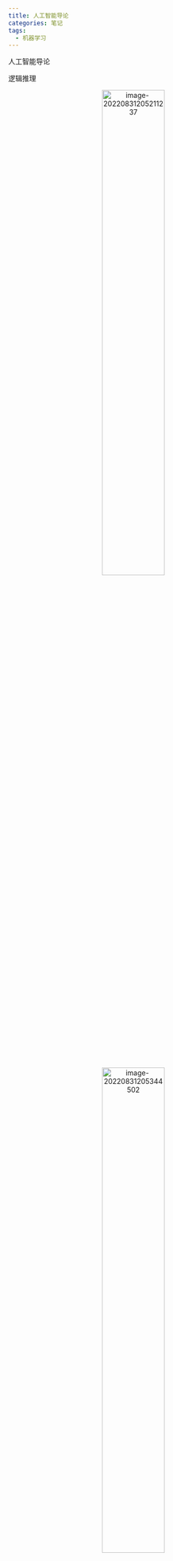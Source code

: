 ```yaml
---
title: 人工智能导论
categories: 笔记
tags:
  - 机器学习
---
```

人工智能导论

逻辑推理

<p align="center"><img alt="image-20220831205211237" height="50%" src="https://raw.githubusercontent.com/Lunaticsky-tql/my_picbed/main/%E4%BA%BA%E5%B7%A5%E6%99%BA%E8%83%BD%E5%AF%BC%E8%AE%BA/20220916221103884501_923_image-20220831205211237.png" width="50%"/></p>
<p align="center"><img alt="image-20220831205344502" height="50%" src="https://raw.githubusercontent.com/Lunaticsky-tql/my_picbed/main/%E4%BA%BA%E5%B7%A5%E6%99%BA%E8%83%BD%E5%AF%BC%E8%AE%BA/20220916221111633086_904_image-20220831205344502.png" width="50%"/></p>
<p align="center"><img alt="image-20220831205448441" height="50%" src="https://raw.githubusercontent.com/Lunaticsky-tql/my_picbed/main/%E4%BA%BA%E5%B7%A5%E6%99%BA%E8%83%BD%E5%AF%BC%E8%AE%BA/20220916221120315099_386_image-20220831205448441.png" width="50%"/></p>

任意对析取，存在对合取都是蕴含关系，分开的条件强于合起来的（举个例子就明白了）

![image-20220831210345470](https://raw.githubusercontent.com/Lunaticsky-tql/my_picbed/main/%E4%BA%BA%E5%B7%A5%E6%99%BA%E8%83%BD%E5%AF%BC%E8%AE%BA/20220916221127063207_401_image-20220831210345470.png)

<p align="center"><img alt="image-20220831210404798" height="50%" src="https://raw.githubusercontent.com/Lunaticsky-tql/my_picbed/main/%E4%BA%BA%E5%B7%A5%E6%99%BA%E8%83%BD%E5%AF%BC%E8%AE%BA/20220916221128281126_946_image-20220831210404798.png" width="50%"/></p>

只与新加入的直接相关

<p align="center"><img alt="image-20220831211022710" height="50%" src="https://raw.githubusercontent.com/Lunaticsky-tql/my_picbed/main/%E4%BA%BA%E5%B7%A5%E6%99%BA%E8%83%BD%E5%AF%BC%E8%AE%BA/20220916221129758335_145_image-20220831211022710.png" width="50%"/></p>
<p align="center"><img alt="image-20220831211029655" height="50%" src="https://raw.githubusercontent.com/Lunaticsky-tql/my_picbed/main/%E4%BA%BA%E5%B7%A5%E6%99%BA%E8%83%BD%E5%AF%BC%E8%AE%BA/20220916221130984768_647_image-20220831211029655.png" width="50%"/></p>
<p align="center"><img alt="image-20220831211350521" height="50%" src="https://raw.githubusercontent.com/Lunaticsky-tql/my_picbed/main/%E4%BA%BA%E5%B7%A5%E6%99%BA%E8%83%BD%E5%AF%BC%E8%AE%BA/20220916221132416550_481_image-20220831211350521.png" width="50%"/></p>

因果分析三层次：关联，介入，反事实

因果图三种形式：链，分连，汇连（chain，fork，collider)

![image-20220831212134887](https://raw.githubusercontent.com/Lunaticsky-tql/my_picbed/main/%E4%BA%BA%E5%B7%A5%E6%99%BA%E8%83%BD%E5%AF%BC%E8%AE%BA/20220916221134366409_448_image-20220831212134887.png)

做法：联合概率分布由每个节点与其父节点之间的条件概率得出。根节点是外生变量，其他的是内生

---



<p align="center"><img alt="image-20220831212713182" height="50%" src="https://raw.githubusercontent.com/Lunaticsky-tql/my_picbed/main/%E4%BA%BA%E5%B7%A5%E6%99%BA%E8%83%BD%E5%AF%BC%E8%AE%BA/20220916221135899101_136_image-20220831212713182.png" width="50%"/></p>

深搜可能会陷入无限循环

<p align="center"><img alt="image-20220831213452142" height="50%" src="https://raw.githubusercontent.com/Lunaticsky-tql/my_picbed/main/%E4%BA%BA%E5%B7%A5%E6%99%BA%E8%83%BD%E5%AF%BC%E8%AE%BA/20220916221137133557_194_image-20220831213452142.png" width="50%"/></p>
<p align="center"><img alt="image-20220831213527818" height="50%" src="https://raw.githubusercontent.com/Lunaticsky-tql/my_picbed/main/%E4%BA%BA%E5%B7%A5%E6%99%BA%E8%83%BD%E5%AF%BC%E8%AE%BA/20220916221139012135_477_image-20220831213527818.png" width="50%"/></p>
<p align="center"><img alt="image-20220831213624058" height="50%" src="https://raw.githubusercontent.com/Lunaticsky-tql/my_picbed/main/%E4%BA%BA%E5%B7%A5%E6%99%BA%E8%83%BD%E5%AF%BC%E8%AE%BA/20220916221140593318_530_image-20220831213624058.png" width="50%"/></p>

有环路的图会使贪婪最佳优先算法不完备。

判断：启发函数满足可容性则一定能保证算法最优性x

树搜索是这样法，图不一定

判断：启发函数恒为0一定满足可容性x

启发函数不一定要是正数。

满足一致性可保证A*搜索算法最优

启发函数不会过高估计从当前节点到目标结点之间的实际代价。x

满足可容性的启发函数才有这样的性质。



MinMax的适用条件：两人博弈，信息透明，零和博弈

<p align="center"><img alt="image-20220831215141822" height="50%" src="https://raw.githubusercontent.com/Lunaticsky-tql/my_picbed/main/%E4%BA%BA%E5%B7%A5%E6%99%BA%E8%83%BD%E5%AF%BC%E8%AE%BA/20220916221142369023_436_image-20220831215141822.png" width="50%"/></p>

注意，没有规定必须要公平。D违反了零和博弈

<p align="center"><img alt="image-20220831220640110" height="50%" src="https://raw.githubusercontent.com/Lunaticsky-tql/my_picbed/main/%E4%BA%BA%E5%B7%A5%E6%99%BA%E8%83%BD%E5%AF%BC%E8%AE%BA/20220916221144124086_686_image-20220831220640110.png" width="50%"/></p>

![image-20220831220659274](https://raw.githubusercontent.com/Lunaticsky-tql/my_picbed/main/%E4%BA%BA%E5%B7%A5%E6%99%BA%E8%83%BD%E5%AF%BC%E8%AE%BA/20220916221145565187_669_image-20220831220659274.png)

这个做法是不对的，根据课本上的过程，A*算法会考虑所有可达的评价函数，每次从边缘集合拓展的节点并非总是当前节点的后继节点。fn评价函数是唯一标准如果发现有更小的，会倒回去。

<p align="center"><img alt="image-20220831220818630" height="50%" src="https://raw.githubusercontent.com/Lunaticsky-tql/my_picbed/main/%E4%BA%BA%E5%B7%A5%E6%99%BA%E8%83%BD%E5%AF%BC%E8%AE%BA/20220916221146871853_388_image-20220831220818630.png" width="50%"/></p>

而且贪婪最佳优先搜索也是启发式算法，优先选择启发函数最小的后继节点拓展。

<p align="center"><img alt="image-20220831222502968" height="50%" src="https://raw.githubusercontent.com/Lunaticsky-tql/my_picbed/main/%E4%BA%BA%E5%B7%A5%E6%99%BA%E8%83%BD%E5%AF%BC%E8%AE%BA/20220916221148285550_794_image-20220831222502968.png" width="50%"/></p>
<p align="center"><img alt="image-20220831222848019" height="50%" src="https://raw.githubusercontent.com/Lunaticsky-tql/my_picbed/main/%E4%BA%BA%E5%B7%A5%E6%99%BA%E8%83%BD%E5%AF%BC%E8%AE%BA/20220916221149618933_986_image-20220831222848019.png" width="50%"/></p>

![image-20220831223950629](https://raw.githubusercontent.com/Lunaticsky-tql/my_picbed/main/%E4%BA%BA%E5%B7%A5%E6%99%BA%E8%83%BD%E5%AF%BC%E8%AE%BA/20220916221152879301_392_image-20220831223950629.png)

![image-20220831223959591](https://raw.githubusercontent.com/Lunaticsky-tql/my_picbed/main/%E4%BA%BA%E5%B7%A5%E6%99%BA%E8%83%BD%E5%AF%BC%E8%AE%BA/20220916221155537145_635_image-20220831223959591.png)

记住蒙特卡洛树UCB的公式，明白反向传播的过程。
$$
U C B=\bar{X}_j+C \times \sqrt{\frac{2 \ln n}{n_j}}
$$
**上限置信区间** **(Upper Confidence Bound, UCB)**

---

监督学习中经验风险和期望风险的概念

![image-20220831224734326](https://raw.githubusercontent.com/Lunaticsky-tql/my_picbed/main/%E4%BA%BA%E5%B7%A5%E6%99%BA%E8%83%BD%E5%AF%BC%E8%AE%BA/20220916221157700882_480_image-20220831224734326.png)

<p align="center"><img alt="image-20220831224903093" height="50%" src="https://raw.githubusercontent.com/Lunaticsky-tql/my_picbed/main/%E4%BA%BA%E5%B7%A5%E6%99%BA%E8%83%BD%E5%AF%BC%E8%AE%BA/20220916221159350035_550_image-20220831224903093.png" width="50%"/></p>

![image-20220831224941130](https://raw.githubusercontent.com/Lunaticsky-tql/my_picbed/main/%E4%BA%BA%E5%B7%A5%E6%99%BA%E8%83%BD%E5%AF%BC%E8%AE%BA/20220916221201393460_662_image-20220831224941130.png)<p align="center"><img alt="image-20220831224941224" height="50%" src="https://raw.githubusercontent.com/Lunaticsky-tql/my_picbed/main/%E4%BA%BA%E5%B7%A5%E6%99%BA%E8%83%BD%E5%AF%BC%E8%AE%BA/20220916221201393460_662_image-20220831224941130.png" width="50%"/></p>

​    常用的正则项方法包括L1正则项和L2正则项：其中L1使权重稀疏，L2使权重平滑。一句话总结就是：L1会趋向于产生少量的特征，而其他的特征都是0，而L2会选择更多的特征，这些特征都会接近于0。

怎么记：1比2小，生成的特征少

<p align="center"><img alt="image-20220831225522763" height="50%" src="https://raw.githubusercontent.com/Lunaticsky-tql/my_picbed/main/%E4%BA%BA%E5%B7%A5%E6%99%BA%E8%83%BD%E5%AF%BC%E8%AE%BA/20220916221204366868_381_image-20220831225522763.png" width="50%"/></p>
<p align="center"><img alt="image-20220831225535198" height="50%" src="https://raw.githubusercontent.com/Lunaticsky-tql/my_picbed/main/%E4%BA%BA%E5%B7%A5%E6%99%BA%E8%83%BD%E5%AF%BC%E8%AE%BA/20220916221206081717_192_image-20220831225535198.png" width="50%"/></p>

考法：判断哪些算法是判别模型，哪些是生成模型。大部分典型机器学习算法都是判别模型。贝叶斯方法，隐马科代夫链式生成模型



<p align="center"><img alt="image-20220831230142515" height="50%" src="https://raw.githubusercontent.com/Lunaticsky-tql/my_picbed/main/%E4%BA%BA%E5%B7%A5%E6%99%BA%E8%83%BD%E5%AF%BC%E8%AE%BA/20220916221207951204_832_image-20220831230142515.png" width="50%"/></p>

信息熵小，信息稳定，单一，纯度高；信息熵大，信息不稳定，纯度低。

<p align="center"><img alt="image-20220831230645025" height="50%" src="https://raw.githubusercontent.com/Lunaticsky-tql/my_picbed/main/%E4%BA%BA%E5%B7%A5%E6%99%BA%E8%83%BD%E5%AF%BC%E8%AE%BA/20220916221209692239_698_image-20220831230645025.png" width="50%"/></p>

决策树是在干什么呢？选择最佳属性对样本进行划分，得到最大的“纯度”

同时注意决策树是有监督学习。

**线性区别分析** **(**linear discriminant analysis, LDA**)**

线性判别分析的核心：类内方差小，类间间隔大。“君子和而不同，小人同而不和”，是一种降为方法

#请判断下面说法是否正确： 线性判别分析是在最大化类间方差和类内方差的比值(√)

#在一个监督学习任务中，每个数据样本有 4个属性和一个类别标签，每种属性分别有3、
2、2和2种可能的取值，类别标签有3种不同的取值。请问可能有多少种不同的样本？（注意，并不是在某个数据集中最多有多少种不同的样本，而是考虑所有可能的样本)()

乘起来就可以。72

![image-20220831232017771](https://raw.githubusercontent.com/Lunaticsky-tql/my_picbed/main/%E4%BA%BA%E5%B7%A5%E6%99%BA%E8%83%BD%E5%AF%BC%E8%AE%BA/20220916221224036219_753_image-20220831232017771.png)

记住就可以

重点：

<p align="center"><img alt="image-20220831231843333" height="50%" src="https://raw.githubusercontent.com/Lunaticsky-tql/my_picbed/main/%E4%BA%BA%E5%B7%A5%E6%99%BA%E8%83%BD%E5%AF%BC%E8%AE%BA/20220916221225672479_673_image-20220831231843333.png" width="50%"/></p>
<p align="center"><img alt="image-20220831232347725" height="50%" src="https://raw.githubusercontent.com/Lunaticsky-tql/my_picbed/main/%E4%BA%BA%E5%B7%A5%E6%99%BA%E8%83%BD%E5%AF%BC%E8%AE%BA/20220916221227106679_945_image-20220831232347725.png" width="50%"/></p>
<p align="center"><img alt="image-20220831233241581" height="50%" src="https://raw.githubusercontent.com/Lunaticsky-tql/my_picbed/main/%E4%BA%BA%E5%B7%A5%E6%99%BA%E8%83%BD%E5%AF%BC%E8%AE%BA/20220916221229085668_716_image-20220831233241581.png" width="50%"/></p>



ada boosting



 $Z_m=\sum_{i=1}^N w_{m, i} \mathrm{e}^{-\alpha_m y G_i\left(x_i\right) \text { 。 }}$ 可以把对第 $i$ 个训练样本更新后的分布权重写为如下分段函数形式:
$$
w_{m+1, i}= \begin{cases}\frac{w_{m, i}}{Z_m} \mathrm{e}^{-\alpha_m}, &amp; G_m\left(x_i\right)=y_i \\ \frac{w_{m, i}}{Z_m} \mathrm{e}^{\alpha_m}, &amp; G_m\left(x_i\right) \neq y_i\end{cases}
$$
可见, 如果第 $i$ 个训练样本无法被第 $m$ 个弱分类器 $G_m(x)$ 分类成功, 则需要增大该样本权重, 否则减少该样本权重。这样, 被错误分类样本 会在训练第 $m+1$ 个弱分类器 $G_{m+1}(x)$ 时被 “重点关注”。

在第 $m$ 次迭代中, Ada Boosting 总是趋向于将具有<font color="Apricot">最小误差的学习模型</font>（err最小的）选做本轮次生成的弱分类器 $G_m$, 促使累积误差快速下降。

---

无监督学习

K-means往往找都是一个局部最优

聚类迭代满足如下任意一个条件，则聚类停止：

•已经达到了迭代次数上限

•前后两次迭代中，聚类质心基本保持不变



<p align="center"><img alt="image-20220831234829916" height="50%" src="https://raw.githubusercontent.com/Lunaticsky-tql/my_picbed/main/%E4%BA%BA%E5%B7%A5%E6%99%BA%E8%83%BD%E5%AF%BC%E8%AE%BA/20220916221230319204_134_image-20220831234829916.png" width="50%"/></p>
<p align="center"><img alt="image-20220831234856133" height="50%" src="https://raw.githubusercontent.com/Lunaticsky-tql/my_picbed/main/%E4%BA%BA%E5%B7%A5%E6%99%BA%E8%83%BD%E5%AF%BC%E8%AE%BA/20220916221232576761_180_image-20220831234856133.png" width="50%"/></p>

应当是尽量“不相关”

•**主成分分析是将𝑛维特征数据映射到𝑙维空间**(**n≫l**)**，去除原始数据之间的冗余性（通过去除相关性手段达到这一目的）。**每一维的样本方差尽可能大



•**特征人脸方法是一种应用主成份分析来实现人脸图像降维的方法，其本质是用一种称为“特征人脸****(eigenface)”****的特征向量（而不是像素）按照线性组合形式来表达每一张原始人脸图像，进而实现人脸识别。**

每一个特征人脸的维数与原始人脸图像的维数一样大x 会变小

特征人脸之间的相关度要尽可能大√

为了使算法更高效采用了奇异值分解的方法

---

<p align="center"><img alt="image-20220901002546496" height="50%" src="https://raw.githubusercontent.com/Lunaticsky-tql/my_picbed/main/%E4%BA%BA%E5%B7%A5%E6%99%BA%E8%83%BD%E5%AF%BC%E8%AE%BA/20220916221234267125_288_image-20220901002546496.png" width="50%"/></p>

批量梯度下降算法是在整个训练集上计算损失误差C()。如果数据集较大，则会因内存容量不足而无法完成，同时这一方法收敛速度较慢。随机梯度下降算法是使用训练集中每个训练样本计算所得C()来分别更新参数。虽然，随机梯度下降收敛速度会快一些，但可能出现所优化目标函数震荡不稳定现象。

<p align="center"><img alt="image-20220901004646914" height="50%" src="https://raw.githubusercontent.com/Lunaticsky-tql/my_picbed/main/%E4%BA%BA%E5%B7%A5%E6%99%BA%E8%83%BD%E5%AF%BC%E8%AE%BA/20220916221236054772_109_image-20220901004646914.png" width="50%"/></p>
$$
f(x)=\frac{1}{1+\mathrm{e}^{-x}}
$$
选取 sigmoid函数作为激活函数, 因为其具有如下优点: (1) 概率形式输出, sigmoid函数值域为 $(0,1)$, 因此使 sigmoid函数输出可视为概 率值; (2) 单调递增, sigmoid函数对输人 $x$ 取值范围没有限制, 但当 $x$ 大 于一定值后, 函数输出无限趋近于 1 , 而小于一定数值后, 函数输出无限趋近于 0 , 特别地, 当 $x=0$ 时, 函数输出为 $0.5$; (3) 非线性变化, $x$ 取 值在 0 附近时, 函数输出值的变化幅度比较大 (函数值变化陡峭), 意味 着函数在 0 附近容易被激活且是非线性变化, 当 $x$ 取值很大或很小时, 函数输出值几乎不变, 这是基于概率的一种认识与需要。

![image-20220901012351440](https://raw.githubusercontent.com/Lunaticsky-tql/my_picbed/main/%E4%BA%BA%E5%B7%A5%E6%99%BA%E8%83%BD%E5%AF%BC%E8%AE%BA/20220916221237401626_567_image-20220901012351440.png)

![image-20220901012412558](https://raw.githubusercontent.com/Lunaticsky-tql/my_picbed/main/%E4%BA%BA%E5%B7%A5%E6%99%BA%E8%83%BD%E5%AF%BC%E8%AE%BA/20220916221237401626_567_image-20220901012351440.png)

![image-20220901012437001](https://raw.githubusercontent.com/Lunaticsky-tql/my_picbed/main/%E4%BA%BA%E5%B7%A5%E6%99%BA%E8%83%BD%E5%AF%BC%E8%AE%BA/20220916221245033698_681_image-20220901012437001.png)

<p align="center"><img alt="image-20220901012512732" height="50%" src="https://raw.githubusercontent.com/Lunaticsky-tql/my_picbed/main/%E4%BA%BA%E5%B7%A5%E6%99%BA%E8%83%BD%E5%AF%BC%E8%AE%BA/20220916221246660573_722_image-20220901012512732.png" width="50%"/></p>

![image-20220901012559806](https://raw.githubusercontent.com/Lunaticsky-tql/my_picbed/main/%E4%BA%BA%E5%B7%A5%E6%99%BA%E8%83%BD%E5%AF%BC%E8%AE%BA/20220916221248004240_176_image-20220901012559806.png)

![image-20220901012619080](https://raw.githubusercontent.com/Lunaticsky-tql/my_picbed/main/%E4%BA%BA%E5%B7%A5%E6%99%BA%E8%83%BD%E5%AF%BC%E8%AE%BA/20220916221249466398_422_image-20220901012619080.png)

![image-20220901012639822](https://raw.githubusercontent.com/Lunaticsky-tql/my_picbed/main/%E4%BA%BA%E5%B7%A5%E6%99%BA%E8%83%BD%E5%AF%BC%E8%AE%BA/20220916221251026834_417_image-20220901012639822.png)

---

强化学习的特征

![image-20220901082606079](https://raw.githubusercontent.com/Lunaticsky-tql/my_picbed/main/%E4%BA%BA%E5%B7%A5%E6%99%BA%E8%83%BD%E5%AF%BC%E8%AE%BA/20220916221252634813_271_image-20220901082606079.png)

<p align="center"><img alt="image-20220901082635583" height="50%" src="https://raw.githubusercontent.com/Lunaticsky-tql/my_picbed/main/%E4%BA%BA%E5%B7%A5%E6%99%BA%E8%83%BD%E5%AF%BC%E8%AE%BA/20220916221254174712_770_image-20220901082635583.png" width="50%"/></p>

一个随机过程实际上是一列随时间变化的随机变量。当时间是离散 量时, 一个随机过程可以表示为 $\left\{X_t\right\}_{t=0,1,2, \cdots}$, 这里每个 $X_t$ 都是一个随机变量, 这被称为离散随机过程。为了方便分析和求解, 通常要求通过合理的问题定义使得一个随机过程满足马尔可夫性 (Markov property), 即满足如下性质:
$$
P\left(X_{t+1}=x_{t+1} \mid X_0=x_0, X_1=x_1, \cdots, X_t=x_t\right)=P\left(X_{t+1}=x_{t+1} \mid X_t=x_t\right) \text { (式7.1) }
$$
这个公式的直观解释为: 下一刻的状态 $X_{t+1}$ 只由当前状态 $X_t$ 决定 (而与更早的所有状态均无关)。满足马尔可夫性的离散随机过程被称为 马尔可夫链 (Markov chain)。

<p align="center"><img alt="image-20220901083631487" height="50%" src="https://raw.githubusercontent.com/Lunaticsky-tql/my_picbed/main/%E4%BA%BA%E5%B7%A5%E6%99%BA%E8%83%BD%E5%AF%BC%E8%AE%BA/20220916221255863567_937_image-20220901083631487.png" width="50%"/></p>

- 动作 $-$ 价值函数 (action-value function): $q: S \times A \mapsto \mathbb{R}$, 其中 $q_\pi(s, a)=\mathbb{E}_\pi\left[G_t \mid S_t=s, A_t=a\right]$, 表示智能体在时刻 $t$ 处于状态 $s$ 时, 选择 了动作 $a$ 后，在 $t$ 时刻后根据策略 $\pi$ 采取行动所获得回报的期望。
价值函数和动作 $-$ 价值函数反映了智能体在某一策略下所对应状态 序列获得回报的期望, 它比回报本身更加准确地刻画了智能体的目标。 注意, 价值函数和动作 $-$ 价值函数的定义之所以能够成立, 离不开决策 过程所具有的马尔可夫性, 即当位于当前状态 $s$ 时, 无论当前时刻 $t$ 的取值是多少, 一个策略回报值的期望是一定的 (当前状态只与前一状态有 关，与时间无关）。（所以不是$q_\pi(s, a,t)$）
至此, 强化学习可以转化为一个策略学习问题, 其定义为: 给定一 个马尔可夫决策过程 $M D P=(S, A, P, R, \gamma)$, 学习一个最优策略 $\pi^*$, 对任 意 $s \in S$ 使得 $V_{\pi^*}(s)$ 值最大。

![image-20220901083736614](https://raw.githubusercontent.com/Lunaticsky-tql/my_picbed/main/%E4%BA%BA%E5%B7%A5%E6%99%BA%E8%83%BD%E5%AF%BC%E8%AE%BA/20220916221257340897_656_image-20220901083736614.png)

![image-20220901083803818](https://raw.githubusercontent.com/Lunaticsky-tql/my_picbed/main/%E4%BA%BA%E5%B7%A5%E6%99%BA%E8%83%BD%E5%AF%BC%E8%AE%BA/20220916221258558310_351_image-20220901083803818.png)

---



<p align="center"><img alt="image-20220901090535698" height="50%" src="https://raw.githubusercontent.com/Lunaticsky-tql/my_picbed/main/%E4%BA%BA%E5%B7%A5%E6%99%BA%E8%83%BD%E5%AF%BC%E8%AE%BA/20220916221300893504_791_image-20220901090535698.png" width="50%"/></p>

![image-20220901090816141](https://raw.githubusercontent.com/Lunaticsky-tql/my_picbed/main/%E4%BA%BA%E5%B7%A5%E6%99%BA%E8%83%BD%E5%AF%BC%E8%AE%BA/20220916221302843487_985_image-20220901090816141.png)